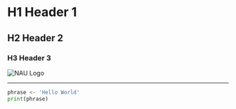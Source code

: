 # H1 Header 1
## H2 Header 2
### H3 Header 3
![NAU Logo](https://upload.wikimedia.org/wikipedia/commons/4/4f/Northern_Arizona_Athletics_logo.svg)
______________________________________________________________________________________________________
```python
phrase <- 'Hello World'
print(phrase)
```
